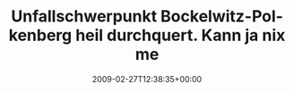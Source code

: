 ---
retweeted: false
source: <a href="http://twitter.com" rel="nofollow">Twitter Web Client</a>
entities:
  hashtags: []
  symbols: []
  user_mentions: []
  urls: []
display_text_range:
- '0'
- '89'
favorite_count: '0'
id_str: '1257846518'
truncated: false
retweet_count: '0'
id: '1257846518'
created_at: Fri Feb 27 12:38:35 +0000 2009
favorited: false
full_text: Unfallschwerpunkt Bockelwitz-Polkenberg heil durchquert. Kann ja nix mehr
  schief gehen...
lang: de
tags:
- pesos/twitter
date: '2009-02-27T12:38:35+00:00'
src: https://twitter.com/bascht/status/1257846518
original_url: https://twitter.com/bascht/status/1257846518
type: twitter_tweet
text: Unfallschwerpunkt Bockelwitz-Polkenberg heil durchquert. Kann ja nix mehr schief
  gehen...
title: Unfallschwerpunkt Bockelwitz-Polkenberg heil durchquert. Kann ja nix me

---